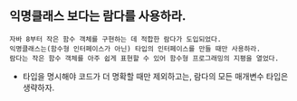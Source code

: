 ## 익명클래스 보다는 람다를 사용하라.
  ```
  자바 8부터 작은 함수 객체를 구현하는 데 적합한 람다가 도입되었다.
  익명클래스는(함수형 인터페이스가 아닌) 타입의 인터페이스를 만들 때만 사용하라.
  람다는 작은 함수 객체를 아주 쉽게 표현할 수 있어 함수형 프로그래밍의 지평을 열었다.
  ```
  - 타입을 명시해야 코드가 더 명확할 때만 제외하고는, 람다의 모든 매개변수 타입은 생략하자.
  
